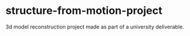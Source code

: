 # structure-from-motion-project
3d model reconstruction project made as part of a university deliverable.
